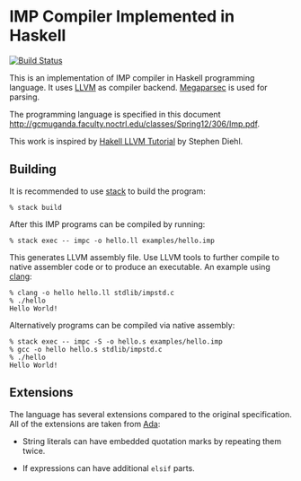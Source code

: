 IMP Compiler Implemented in Haskell
===================================

[![Build Status](https://travis-ci.org/eugmes/imp.svg?branch=master)](https://travis-ci.org/eugmes/imp)

This is an implementation of IMP compiler in Haskell programming
language. It uses [LLVM](http://llvm.org) as compiler backend.
[Megaparsec](https://hackage.haskell.org/package/megaparsec) is used
for parsing.

The programming language is specified in this document
<http://gcmuganda.faculty.noctrl.edu/classes/Spring12/306/Imp.pdf>.

This work is inspired by [Hakell LLVM Tutorial](http://www.stephendiehl.com/llvm/)
by Stephen Diehl.

Building
--------

It is recommended to use [stack](https://docs.haskellstack.org/en/stable/README/)
to build the program:

```
% stack build
```

After this IMP programs can be compiled by running:

```
% stack exec -- impc -o hello.ll examples/hello.imp
```

This generates LLVM assembly file. Use LLVM tools to further compile to
native assembler code or to produce an executable. An example using
[clang](https://clang.llvm.org):

```
% clang -o hello hello.ll stdlib/impstd.c
% ./hello
Hello World!
```

Alternatively programs can be compiled via native assembly:
```
% stack exec -- impc -S -o hello.s examples/hello.imp
% gcc -o hello hello.s stdlib/impstd.c
% ./hello
Hello World!
```

Extensions
----------

The language has several extensions compared to the original specification.
All of the extensions are taken from [Ada](http://www.ada-auth.org/standards/12rm/html/RM-TOC.html):

  - String literals can have embedded quotation marks by repeating them twice.

  - If expressions can have additional `elsif` parts.
